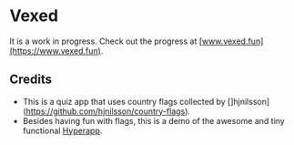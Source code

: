# Vexed

It is a work in progress. Check out the progress at [www.vexed.fun](https://www.vexed.fun).

## Credits
 - This is a quiz app that uses country flags collected by []hjnilsson](https://github.com/hjnilsson/country-flags). 
 - Besides having fun with flags, this is a demo of the awesome and tiny functional [Hyperapp](https://github.com/hyperapp/hyperapp).




